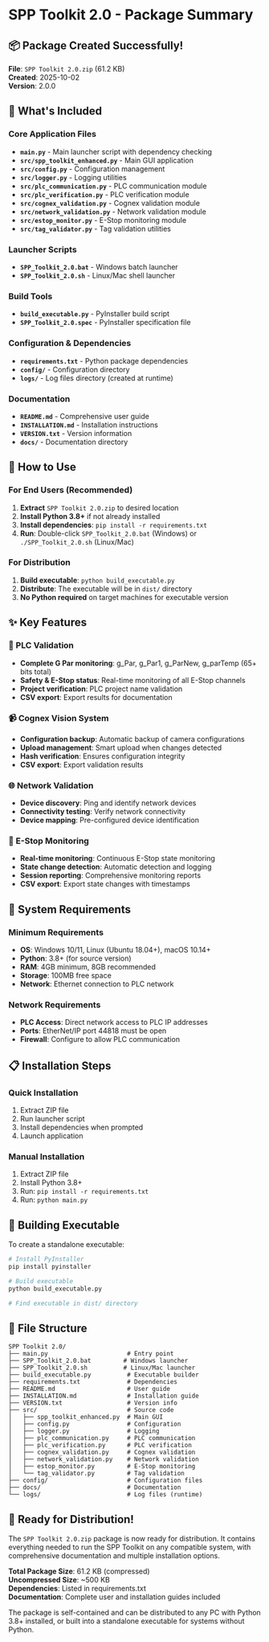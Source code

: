 # SPP Toolkit 2.0 - Package Summary

## 📦 Package Created Successfully!

**File**: `SPP Toolkit 2.0.zip` (61.2 KB)  
**Created**: 2025-10-02  
**Version**: 2.0.0  

## 🎯 What's Included

### Core Application Files
- **`main.py`** - Main launcher script with dependency checking
- **`src/spp_toolkit_enhanced.py`** - Main GUI application
- **`src/config.py`** - Configuration management
- **`src/logger.py`** - Logging utilities
- **`src/plc_communication.py`** - PLC communication module
- **`src/plc_verification.py`** - PLC verification module
- **`src/cognex_validation.py`** - Cognex validation module
- **`src/network_validation.py`** - Network validation module
- **`src/estop_monitor.py`** - E-Stop monitoring module
- **`src/tag_validator.py`** - Tag validation utilities

### Launcher Scripts
- **`SPP_Toolkit_2.0.bat`** - Windows batch launcher
- **`SPP_Toolkit_2.0.sh`** - Linux/Mac shell launcher

### Build Tools
- **`build_executable.py`** - PyInstaller build script
- **`SPP_Toolkit_2.0.spec`** - PyInstaller specification file

### Configuration & Dependencies
- **`requirements.txt`** - Python package dependencies
- **`config/`** - Configuration directory
- **`logs/`** - Log files directory (created at runtime)

### Documentation
- **`README.md`** - Comprehensive user guide
- **`INSTALLATION.md`** - Installation instructions
- **`VERSION.txt`** - Version information
- **`docs/`** - Documentation directory

## 🚀 How to Use

### For End Users (Recommended)
1. **Extract** `SPP Toolkit 2.0.zip` to desired location
2. **Install Python 3.8+** if not already installed
3. **Install dependencies**: `pip install -r requirements.txt`
4. **Run**: Double-click `SPP_Toolkit_2.0.bat` (Windows) or `./SPP_Toolkit_2.0.sh` (Linux/Mac)

### For Distribution
1. **Build executable**: `python build_executable.py`
2. **Distribute**: The executable will be in `dist/` directory
3. **No Python required** on target machines for executable version

## ✨ Key Features

### 🔧 PLC Validation
- **Complete G Par monitoring**: g_Par, g_Par1, g_ParNew, g_parTemp (65+ bits total)
- **Safety & E-Stop status**: Real-time monitoring of all E-Stop channels
- **Project verification**: PLC project name validation
- **CSV export**: Export results for documentation

### 📹 Cognex Vision System
- **Configuration backup**: Automatic backup of camera configurations
- **Upload management**: Smart upload when changes detected
- **Hash verification**: Ensures configuration integrity
- **CSV export**: Export validation results

### 🌐 Network Validation
- **Device discovery**: Ping and identify network devices
- **Connectivity testing**: Verify network connectivity
- **Device mapping**: Pre-configured device identification

### 🛑 E-Stop Monitoring
- **Real-time monitoring**: Continuous E-Stop state monitoring
- **State change detection**: Automatic detection and logging
- **Session reporting**: Comprehensive monitoring reports
- **CSV export**: Export state changes with timestamps

## 🎯 System Requirements

### Minimum Requirements
- **OS**: Windows 10/11, Linux (Ubuntu 18.04+), macOS 10.14+
- **Python**: 3.8+ (for source version)
- **RAM**: 4GB minimum, 8GB recommended
- **Storage**: 100MB free space
- **Network**: Ethernet connection to PLC network

### Network Requirements
- **PLC Access**: Direct network access to PLC IP addresses
- **Ports**: EtherNet/IP port 44818 must be open
- **Firewall**: Configure to allow PLC communication

## 📋 Installation Steps

### Quick Installation
1. Extract ZIP file
2. Run launcher script
3. Install dependencies when prompted
4. Launch application

### Manual Installation
1. Extract ZIP file
2. Install Python 3.8+
3. Run: `pip install -r requirements.txt`
4. Run: `python main.py`

## 🔧 Building Executable

To create a standalone executable:

```bash
# Install PyInstaller
pip install pyinstaller

# Build executable
python build_executable.py

# Find executable in dist/ directory
```

## 📁 File Structure

```
SPP Toolkit 2.0/
├── main.py                      # Entry point
├── SPP_Toolkit_2.0.bat         # Windows launcher
├── SPP_Toolkit_2.0.sh          # Linux/Mac launcher
├── build_executable.py          # Executable builder
├── requirements.txt             # Dependencies
├── README.md                    # User guide
├── INSTALLATION.md              # Installation guide
├── VERSION.txt                  # Version info
├── src/                         # Source code
│   ├── spp_toolkit_enhanced.py  # Main GUI
│   ├── config.py                # Configuration
│   ├── logger.py                # Logging
│   ├── plc_communication.py     # PLC communication
│   ├── plc_verification.py      # PLC verification
│   ├── cognex_validation.py     # Cognex validation
│   ├── network_validation.py    # Network validation
│   ├── estop_monitor.py         # E-Stop monitoring
│   └── tag_validator.py         # Tag validation
├── config/                      # Configuration files
├── docs/                        # Documentation
└── logs/                        # Log files (runtime)
```

## 🎉 Ready for Distribution!

The `SPP Toolkit 2.0.zip` package is now ready for distribution. It contains everything needed to run the SPP Toolkit on any compatible system, with comprehensive documentation and multiple installation options.

**Total Package Size**: 61.2 KB (compressed)  
**Uncompressed Size**: ~500 KB  
**Dependencies**: Listed in requirements.txt  
**Documentation**: Complete user and installation guides included  

The package is self-contained and can be distributed to any PC with Python 3.8+ installed, or built into a standalone executable for systems without Python.
